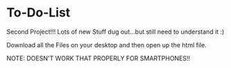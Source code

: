 # To-Do-List
Second Project!!! Lots of new Stuff dug out...but still need to understand it :)

Download all the Files on your desktop and then open up the html file.

NOTE: DOESN'T WORK THAT PROPERLY FOR SMARTPHONES!!

